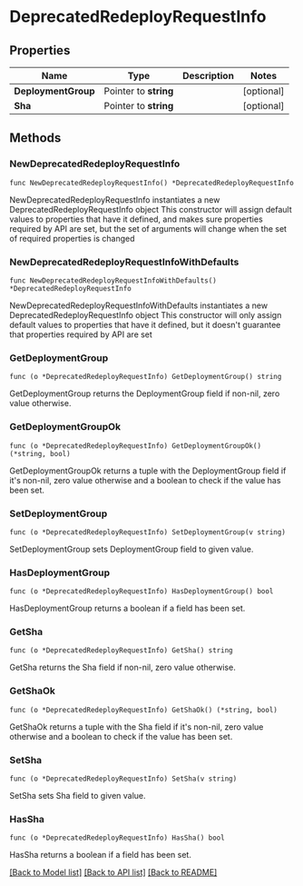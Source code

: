 # DeprecatedRedeployRequestInfo

## Properties

Name | Type | Description | Notes
------------ | ------------- | ------------- | -------------
**DeploymentGroup** | Pointer to **string** |  | [optional] 
**Sha** | Pointer to **string** |  | [optional] 

## Methods

### NewDeprecatedRedeployRequestInfo

`func NewDeprecatedRedeployRequestInfo() *DeprecatedRedeployRequestInfo`

NewDeprecatedRedeployRequestInfo instantiates a new DeprecatedRedeployRequestInfo object
This constructor will assign default values to properties that have it defined,
and makes sure properties required by API are set, but the set of arguments
will change when the set of required properties is changed

### NewDeprecatedRedeployRequestInfoWithDefaults

`func NewDeprecatedRedeployRequestInfoWithDefaults() *DeprecatedRedeployRequestInfo`

NewDeprecatedRedeployRequestInfoWithDefaults instantiates a new DeprecatedRedeployRequestInfo object
This constructor will only assign default values to properties that have it defined,
but it doesn't guarantee that properties required by API are set

### GetDeploymentGroup

`func (o *DeprecatedRedeployRequestInfo) GetDeploymentGroup() string`

GetDeploymentGroup returns the DeploymentGroup field if non-nil, zero value otherwise.

### GetDeploymentGroupOk

`func (o *DeprecatedRedeployRequestInfo) GetDeploymentGroupOk() (*string, bool)`

GetDeploymentGroupOk returns a tuple with the DeploymentGroup field if it's non-nil, zero value otherwise
and a boolean to check if the value has been set.

### SetDeploymentGroup

`func (o *DeprecatedRedeployRequestInfo) SetDeploymentGroup(v string)`

SetDeploymentGroup sets DeploymentGroup field to given value.

### HasDeploymentGroup

`func (o *DeprecatedRedeployRequestInfo) HasDeploymentGroup() bool`

HasDeploymentGroup returns a boolean if a field has been set.

### GetSha

`func (o *DeprecatedRedeployRequestInfo) GetSha() string`

GetSha returns the Sha field if non-nil, zero value otherwise.

### GetShaOk

`func (o *DeprecatedRedeployRequestInfo) GetShaOk() (*string, bool)`

GetShaOk returns a tuple with the Sha field if it's non-nil, zero value otherwise
and a boolean to check if the value has been set.

### SetSha

`func (o *DeprecatedRedeployRequestInfo) SetSha(v string)`

SetSha sets Sha field to given value.

### HasSha

`func (o *DeprecatedRedeployRequestInfo) HasSha() bool`

HasSha returns a boolean if a field has been set.


[[Back to Model list]](../README.md#documentation-for-models) [[Back to API list]](../README.md#documentation-for-api-endpoints) [[Back to README]](../README.md)



